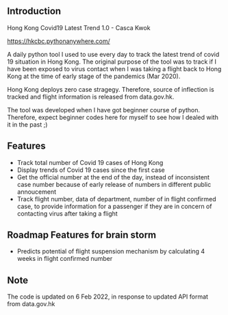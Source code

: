 Introduction
------------

Hong Kong Covid19 Latest Trend 1.0 - Casca Kwok

https://hkcbc.pythonanywhere.com/

A daily python tool I used to use every day to track the latest trend of covid 19 situation in Hong Kong.  The original purpose of the tool was to track if I have been exposed to virus contact when I was taking a flight back to Hong Kong at the time of early stage of the pandemics (Mar 2020).

Hong Kong deploys zero case stragegy.  Therefore, source of inflection is tracked and flight information is released from data.gov.hk.  

The tool was developed when I have got beginner course of python.  Therefore, expect beginner codes here for myself to see how I dealed with it in the past ;)

Features
------------

- Track total number of Covid 19 cases of Hong Kong
- Display trends of  Covid 19 cases since the first case
- Get the official number at the end of the day, instead of inconsistent case number because of early release of numbers in different public annoucement
- Track flight number, data of department, number of in flight confirmed case, to provide information for a passenger if they are in concern of contacting virus after taking a flight


Roadmap Features for brain storm
---------------------------------
- Predicts potential of flight suspension mechanism by calculating 4 weeks in flight confirmed number

Note
------------
The code is updated on 6 Feb 2022, in response to updated API format from data.gov.hk
